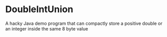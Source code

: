 # DoubleIntUnion
A hacky Java demo program that can compactly store a positive double or an integer inside the same 8 byte value
